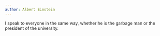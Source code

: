 ```yaml
---
author: Albert Einstein
---
```

I speak to everyone in the same way, whether he is the garbage man or the president of the university. 